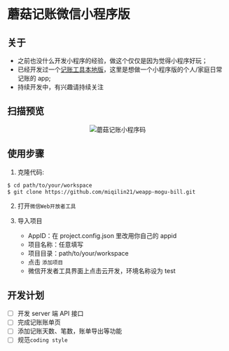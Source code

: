 # 蘑菇记账微信小程序版

## 关于

- 之前也没什么开发小程序的经验，做这个仅仅是因为觉得小程序好玩；
- 已经开发过一个[记账工具本地版](https://github.com/miqilin21/iMoney)，这里是想做一个小程序版的个人/家庭日常记账的 app;
- 持续开发中，有兴趣请持续关注

## 扫描预览

<p align="center">
    <img src="https://miqilin-blog.oss-cn-shenzhen.aliyuncs.com/mogu.jpg" alt="蘑菇记账小程序码">
</p>

## 使用步骤

1. 克隆代码:

```bash
$ cd path/to/your/workspace
$ git clone https://github.com/miqilin21/weapp-mogu-bill.git
```

2. 打开`微信Web开放者工具`

3. 导入项目

   - AppID：在 project.config.json 里改用你自己的 appid
   - 项目名称：任意填写
   - 项目目录：path/to/your/workspace
   - 点击 `添加项目`
   - 微信开发者工具界面上点击云开发，环境名称设为 test

## 开发计划

- [ ] 开发 server 端 API 接口
- [ ] 完成记账账单页
- [ ] 添加记账天数、笔数，账单导出等功能
- [ ] 规范`coding style`
